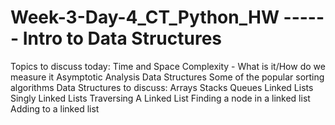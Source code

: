 # Week-3-Day-4_CT_Python_HW ------ Intro to Data Structures

Topics to discuss today:
Time and Space Complexity - What is it/How do we measure it
Asymptotic Analysis
Data Structures
Some of the popular sorting algorithms
Data Structures to discuss:
Arrays
Stacks
Queues
Linked Lists
Singly Linked Lists
Traversing A Linked List
Finding a node in a linked list
Adding to a linked list
